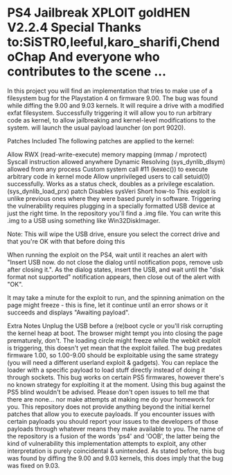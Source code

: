 # PS4 Jailbreak XPLOIT goldHEN V2.2.4 Special Thanks to:SiSTR0,leeful,karo_sharifi,ChendoChap  And everyone who contributes to the scene ...

In this project you will find an implementation that tries to make use of a filesystem bug for the Playstation 4 on firmware 9.00. The bug was found while diffing the 9.00 and 9.03 kernels. It will require a drive with a modified exfat filesystem. Successfully triggering it will allow you to run arbitrary code as kernel, to allow jailbreaking and kernel-level modifications to the system. will launch the usual payload launcher (on port 9020).

Patches Included
The following patches are applied to the kernel:

Allow RWX (read-write-execute) memory mapping (mmap / mprotect)
Syscall instruction allowed anywhere
Dynamic Resolving (sys_dynlib_dlsym) allowed from any process
Custom system call #11 (kexec()) to execute arbitrary code in kernel mode
Allow unprivileged users to call setuid(0) successfully. Works as a status check, doubles as a privilege escalation.
(sys_dynlib_load_prx) patch
Disables sysVeri
Short how-to
This exploit is unlike previous ones where they were based purely in software. Triggering the vulnerability requires plugging in a specially formatted USB device at just the right time. In the repository you'll find a .img file. You can write this .img to a USB using something like Win32DiskImager.

Note: This will wipe the USB drive, ensure you select the correct drive and that you're OK with that before doing this



When running the exploit on the PS4, wait until it reaches an alert with "Insert USB now. do not close the dialog until notification pops, remove usb after closing it.". As the dialog states, insert the USB, and wait until the "disk format not supported" notification appears, then close out of the alert with "OK".

It may take a minute for the exploit to run, and the spinning animation on the page might freeze - this is fine, let it continue until an error shows or it succeeds and displays "Awaiting payload".

Extra Notes
Unplug the USB before a (re)boot cycle or you'll risk corrupting the kernel heap at boot.
The browser might tempt you into closing the page prematurely, don't.
The loading circle might freeze while the webkit exploit is triggering, this doesn't yet mean that the exploit failed.
The bug predates firmware 1.00, so 1.00-9.00 should be exploitable using the same strategy (you will need a different userland exploit & gadgets).
You can replace the loader with a specific payload to load stuff directly instead of doing it through sockets.
This bug works on certain PS5 firmwares, however there's no known strategy for exploiting it at the moment. Using this bug against the PS5 blind wouldn't be advised.
Please don't open issues to tell me that there are none... nor make attempts at making me do your homework for you.
This repository does not provide anything beyond the initial kernel patches that allow you to execute payloads. If you encounter issues with certain payloads you should report your issues to the developers of those payloads through whatever means they make available to you.
The name of the repository is a fusion of the words 'ps4' and 'OOB', the latter being the kind of vulnerability this implementation attempts to exploit, any other interpretation is purely coincidental & unintended.
As stated before, this bug was found by diffing the 9.00 and 9.03 kernels, this does imply that the bug was fixed on 9.03.
